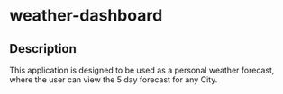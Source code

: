 # weather-dashboard

## Description

This application is designed to be used as a personal weather forecast, where the user can view the 5 day forecast for any City. 